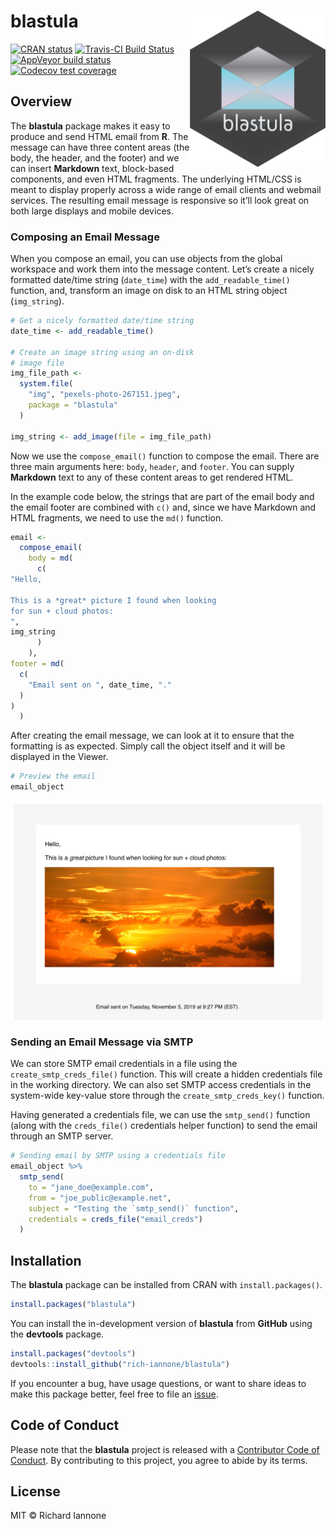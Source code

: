 
<!-- README.md is generated from README.Rmd. Please edit that file -->

# blastula <a href='http://rich-iannone.github.io/blastula/'><img src="man/figures/logo.svg" align="right" height="250px" /></a>

[![CRAN
status](https://www.r-pkg.org/badges/version/blastula)](https://CRAN.R-project.org/package=blastula)
[![Travis-CI Build
Status](https://travis-ci.org/rich-iannone/blastula.svg?branch=master)](https://travis-ci.org/rich-iannone/blastula)
[![AppVeyor build
status](https://ci.appveyor.com/api/projects/status/github/rich-iannone/blastula?branch=master&svg=true)](https://ci.appveyor.com/project/rich-iannone/blastula)
[![Codecov test
coverage](https://codecov.io/gh/rich-iannone/blastula/branch/master/graph/badge.svg)](https://codecov.io/gh/rich-iannone/blastula?branch=master)

## Overview

The **blastula** package makes it easy to produce and send HTML email
from **R**. The message can have three content areas (the body, the
header, and the footer) and we can insert **Markdown** text, block-based
components, and even HTML fragments. The underlying HTML/CSS is meant to
display properly across a wide range of email clients and webmail
services. The resulting email message is responsive so it’ll look great
on both large displays and mobile devices.

### Composing an Email Message

When you compose an email, you can use objects from the global workspace
and work them into the message content. Let’s create a nicely formatted
date/time string (`date_time`) with the `add_readable_time()` function,
and, transform an image on disk to an HTML string object (`img_string`).

``` r
# Get a nicely formatted date/time string
date_time <- add_readable_time()

# Create an image string using an on-disk
# image file
img_file_path <-
  system.file(
    "img", "pexels-photo-267151.jpeg",
    package = "blastula"
  )

img_string <- add_image(file = img_file_path)
```

Now we use the `compose_email()` function to compose the email. There
are three main arguments here: `body`, `header`, and `footer`. You can
supply **Markdown** text to any of these content areas to get rendered
HTML.

In the example code below, the strings that are part of the email body
and the email footer are combined with `c()` and, since we have Markdown
and HTML fragments, we need to use the `md()` function.

``` r
email <-
  compose_email(
    body = md(
      c(
"Hello,

This is a *great* picture I found when looking
for sun + cloud photos:
",
img_string
      )
    ),
footer = md(
  c(
    "Email sent on ", date_time, "."
  )
)
  )
```

After creating the email message, we can look at it to ensure that the
formatting is as expected. Simply call the object itself and it will be
displayed in the Viewer.

``` r
# Preview the email
email_object
```

<img src="man/figures/rstudio_preview_email.png">

### Sending an Email Message via SMTP

We can store SMTP email credentials in a file using the
`create_smtp_creds_file()` function. This will create a hidden
credentials file in the working directory. We can also set SMTP access
credentials in the system-wide key-value store through the
`create_smtp_creds_key()` function.

Having generated a credentials file, we can use the `smtp_send()`
function (along with the `creds_file()` credentials helper function) to
send the email through an SMTP server.

``` r
# Sending email by SMTP using a credentials file
email_object %>%
  smtp_send(
    to = "jane_doe@example.com",
    from = "joe_public@example.net",
    subject = "Testing the `smtp_send()` function",
    credentials = creds_file("email_creds")
  )
```

## Installation

The **blastula** package can be installed from CRAN with
`install.packages()`.

``` r
install.packages("blastula")
```

You can install the in-development version of **blastula** from
**GitHub** using the **devtools** package.

``` r
install.packages("devtools")
devtools::install_github("rich-iannone/blastula")
```

If you encounter a bug, have usage questions, or want to share ideas to
make this package better, feel free to file an
[issue](https://github.com/rich-iannone/blastula/issues).

## Code of Conduct

Please note that the **blastula** project is released with a
[Contributor Code of
Conduct](https://contributor-covenant.org/version/1/0/0). By
contributing to this project, you agree to abide by its terms.

## License

MIT © Richard Iannone
